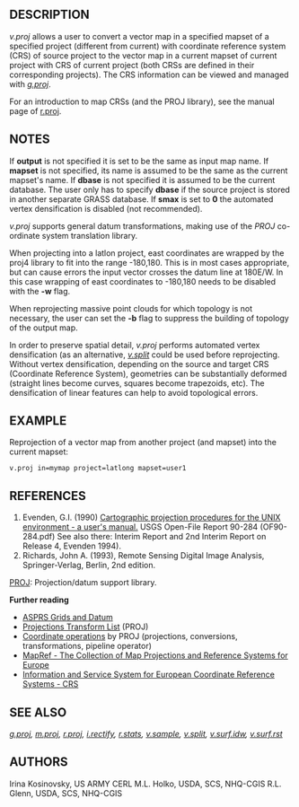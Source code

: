 ## DESCRIPTION

*v.proj* allows a user to convert a vector map in a specified mapset of
a specified project (different from current) with coordinate reference
system (CRS) of source project to the vector map in a current mapset of
current project with CRS of current project (both CRSs are defined in
their corresponding projects). The CRS information can be viewed and
managed with *[g.proj](g.proj.md)*.

For an introduction to map CRSs (and the PROJ library), see the manual
page of [r.proj](r.proj.md).

## NOTES

If **output** is not specified it is set to be the same as input map
name.
If **mapset** is not specified, its name is assumed to be the same as
the current mapset's name.
If **dbase** is not specified it is assumed to be the current database.
The user only has to specify **dbase** if the source project is stored
in another separate GRASS database.
If **smax** is set to **0** the automated vertex densification is
disabled (not recommended).

*v.proj* supports general datum transformations, making use of the
*PROJ* co-ordinate system translation library.

When projecting into a latlon project, east coordinates are wrapped by
the proj4 library to fit into the range -180,180. This is in most cases
appropriate, but can cause errors the input vector crosses the datum
line at 180E/W. In this case wrapping of east coordinates to -180,180
needs to be disabled with the **-w** flag.

When reprojecting massive point clouds for which topology is not
necessary, the user can set the **-b** flag to suppress the building of
topology of the output map.

In order to preserve spatial detail, *v.proj* performs automated vertex
densification (as an alternative, *[v.split](v.split.md)* could be used
before reprojecting. Without vertex densification, depending on the
source and target CRS (Coordinate Reference System), geometries can be
substantially deformed (straight lines become curves, squares become
trapezoids, etc). The densification of linear features can help to avoid
topological errors.

## EXAMPLE

Reprojection of a vector map from another project (and mapset) into the
current mapset:

```shell
v.proj in=mymap project=latlong mapset=user1
```

## REFERENCES

1. Evenden, G.I. (1990) [Cartographic projection procedures for the
    UNIX environment - a user's manual.](https://proj.org) USGS
    Open-File Report 90-284 (OF90-284.pdf) See also there: Interim
    Report and 2nd Interim Report on Release 4, Evenden 1994).
2. Richards, John A. (1993), Remote Sensing Digital Image Analysis,
    Springer-Verlag, Berlin, 2nd edition.

[PROJ](https://proj.org): Projection/datum support library.

**Further reading**

- [ASPRS Grids and
  Datum](https://www.asprs.org/asprs-publications/grids-and-datums)
- [Projections Transform List](http://geotiff.maptools.org/proj_list/)
  (PROJ)
- [Coordinate operations](https://proj.org/operations/index.html) by
  PROJ (projections, conversions, transformations, pipeline operator)
- [MapRef - The Collection of Map Projections and Reference Systems for
  Europe](https://mapref.org)
- [Information and Service System for European Coordinate Reference
  Systems - CRS](https://www.crs-geo.eu)

## SEE ALSO

*[g.proj](g.proj.md), [m.proj](m.proj.md), [r.proj](r.proj.md),
[i.rectify](i.rectify.md), [r.stats](r.stats.md),
[v.sample](v.sample.md), [v.split](v.split.md),
[v.surf.idw](v.surf.idw.md), [v.surf.rst](v.surf.rst.md)*

## AUTHORS

Irina Kosinovsky, US ARMY CERL
M.L. Holko, USDA, SCS, NHQ-CGIS
R.L. Glenn, USDA, SCS, NHQ-CGIS
